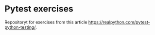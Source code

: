 # Pytest exercises

Repositoryt for exercises from this article https://realpython.com/pytest-python-testing/.